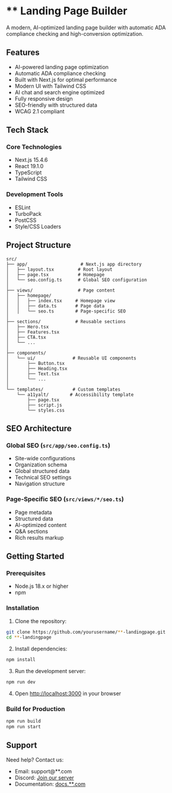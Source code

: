 # ** Landing Page Builder

A modern, AI-optimized landing page builder with automatic ADA compliance checking and high-conversion optimization.

## Features

- AI-powered landing page optimization
- Automatic ADA compliance checking
- Built with Next.js for optimal performance
- Modern UI with Tailwind CSS
- AI chat and search engine optimized
- Fully responsive design
- SEO-friendly with structured data
- WCAG 2.1 compliant

## Tech Stack

### Core Technologies
- Next.js 15.4.6
- React 19.1.0
- TypeScript
- Tailwind CSS

### Development Tools
- ESLint
- TurboPack
- PostCSS
- Style/CSS Loaders

## Project Structure

```
src/
├── app/                    # Next.js app directory
│   ├── layout.tsx         # Root layout
│   ├── page.tsx           # Homepage
│   └── seo.config.ts      # Global SEO configuration
│
├── views/                 # Page content
│   ├── homepage/
│   │   ├── index.tsx     # Homepage view
│   │   ├── data.ts       # Page data
│   │   └── seo.ts        # Page-specific SEO
│
├── sections/             # Reusable sections
│   ├── Hero.tsx
│   ├── Features.tsx
│   ├── CTA.tsx
│   └── ...
│
├── components/
│   └── ui/              # Reusable UI components
│       ├── Button.tsx
│       ├── Heading.tsx
│       ├── Text.tsx
│       └── ...
│
└── templates/           # Custom templates
    └── a11yalt/        # Accessibility template
        ├── page.tsx
        ├── script.js
        └── styles.css
```

## SEO Architecture

### Global SEO (`src/app/seo.config.ts`)
- Site-wide configurations
- Organization schema
- Global structured data
- Technical SEO settings
- Navigation structure

### Page-Specific SEO (`src/views/*/seo.ts`)
- Page metadata
- Structured data
- AI-optimized content
- Q&A sections
- Rich results markup

## Getting Started

### Prerequisites
- Node.js 18.x or higher
- npm

### Installation

1. Clone the repository:
```bash
git clone https://github.com/yourusername/**-landingpage.git
cd **-landingpage
```

2. Install dependencies:
```bash
npm install
```

3. Run the development server:
```bash
npm run dev
```

4. Open [http://localhost:3000](http://localhost:3000) in your browser

### Build for Production

```bash
npm run build
npm run start
```

## Support

Need help? Contact us:
- Email: support@**.com
- Discord: [Join our server](https://discord.gg/**)
- Documentation: [docs.**.com](https://docs.**.com)